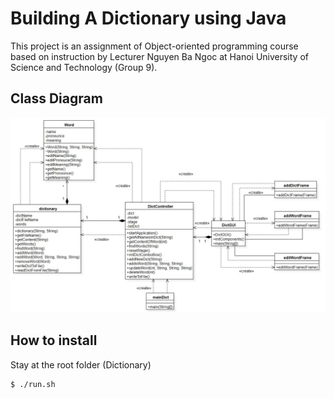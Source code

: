 # Building A Dictionary using Java

This project is an assignment of Object-oriented programming course based on instruction by Lecturer Nguyen Ba Ngoc at Hanoi University of Science and Technology (Group 9).

## Class Diagram

![alt text](resources/classDiagram.jpg)

## How to install

Stay at the root folder (Dictionary)

```
$ ./run.sh
```